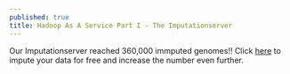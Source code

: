 ```yaml
---
published: true
title: Hadoop As A Service Part I - The Imputationserver
---
```


Our Imputationserver reached 360,000 immputed genomes!! Click [here](https://imputationserver.sph.umich.edu/start.html) to impute your data for free and increase the number even further.
